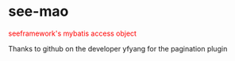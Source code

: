# see-mao

<span style="color:red;">seeframework's mybatis access object</span>

Thanks to github on the developer yfyang for the pagination plugin

